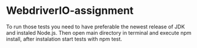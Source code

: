 # WebdriverIO-assignment

To run those tests you need to have preferable the newest release of JDK and instaled Node.js.
Then open main directory in terminal and execute npm install, after instalation start tests with npm test.
